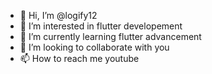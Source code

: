 - 👋 Hi, I’m @logify12
- 👀 I’m interested in flutter developement
- 🌱 I’m currently learning flutter advancement
- 💞️ I’m looking to collaborate with you
- 📫 How to reach me youtube 

<!---
logify12/logify12 is a ✨ special ✨ repository because its `README.md` (this file) appears on your GitHub profile.
You can click the Preview link to take a look at your changes.
--->

